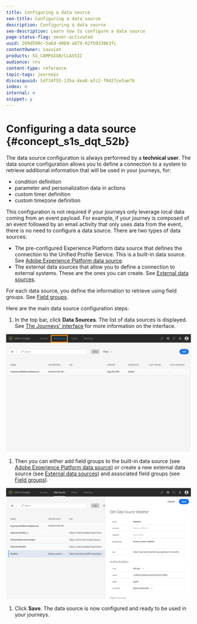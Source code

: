 ```yaml
---
title: Configuring a data source 
seo-title: Configuring a data source 
description: Configuring a data source 
seo-description: Learn how to configure a data source 
page-status-flag: never-activated
uuid: 269d590c-5a6d-40b9-a879-02f5033863fc
contentOwner: sauviat
products: SG_CAMPAIGN/CLASSIC
audience: rns
content-type: reference
topic-tags: journeys
discoiquuid: 5df34f55-135a-4ea8-afc2-f9427ce5ae7b
index: n
internal: n
snippet: y
---
```


# Configuring a data source {#concept_s1s_dqt_52b}

The data source configuration is always performed by a **technical user**.
The data source configuration allows you to define a connection to a system to retrieve additional information that will be used in your journeys, for:

* condition definition
* parameter and personalization data in actions
* custom timer definition
* custom timezone definition

This configuration is not required if your journeys only leverage local data coming from an event payload. For example, if your journey is composed of an event followed by an email activity that only uses data from the event, there is no need to configure a data source.
There are two types of data sources:

* The pre-configured Experience Platform data source that defines the connection to the Unified Profile Service. This is a built-in data source. See [Adobe Experience Platform data source](dsplatform.md#concept_zrb_nqt_52b).
* The external data sources that allow you to define a connection to external systems. These are the ones you can create. See [External data sources](dsexternal.md#concept_t2s_kqt_52b).

For each data source, you define the information to retrieve using field groups. See [Field groups](dsfield.md#concept_ntl_ypt_52b).

Here are the main data source configuration steps:

1. In the top bar, click **Data Sources**. The list of data sources is displayed. See [The Journeys' interface](aboutinterface.md#concept_rcq_lqt_52b) for more information on the interface.

  ![](assets/journey18.png)

1. Then you can either add field groups to the built-in data source (see [Adobe Experience Platform data source](dsplatform.md#concept_zrb_nqt_52b)) or create a new external data source (see [External data sources](dsexternal.md#concept_t2s_kqt_52b)) and associated field groups (see [Field groups](dsfield.md#concept_ntl_ypt_52b)).

 ![](assets/journey22.png)

1. Click **Save**. The data source is now configured and ready to be used in your journeys.
